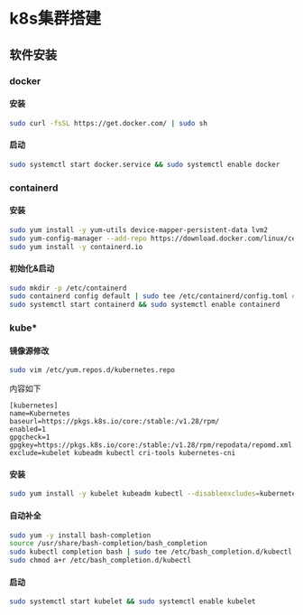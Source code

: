 # k8s集群搭建

## 软件安装

### docker

#### 安装

```bash
sudo curl -fsSL https://get.docker.com/ | sudo sh 
```

#### 启动

```bash
sudo systemctl start docker.service && sudo systemctl enable docker
```

### containerd

#### 安装

```bash
sudo yum install -y yum-utils device-mapper-persistent-data lvm2
sudo yum-config-manager --add-repo https://download.docker.com/linux/centos/docker-ce.repo
sudo yum install -y containerd.io

```

#### 初始化&启动

```bash
sudo mkdir -p /etc/containerd
sudo containerd config default | sudo tee /etc/containerd/config.toml # 生成默认配置
sudo systemctl start containerd && sudo systemctl enable containerd
```

### kube\*

#### 镜像源修改

```bash
sudo vim /etc/yum.repos.d/kubernetes.repo
```

内容如下

```
[kubernetes]
name=Kubernetes
baseurl=https://pkgs.k8s.io/core:/stable:/v1.28/rpm/
enabled=1
gpgcheck=1
gpgkey=https://pkgs.k8s.io/core:/stable:/v1.28/rpm/repodata/repomd.xml.key
exclude=kubelet kubeadm kubectl cri-tools kubernetes-cni
```

#### 安装

```bash
sudo yum install -y kubelet kubeadm kubectl --disableexcludes=kubernetes
```

#### 自动补全

```bash
sudo yum -y install bash-completion
source /usr/share/bash-completion/bash_completion
sudo kubectl completion bash | sudo tee /etc/bash_completion.d/kubectl > /dev/null
sudo chmod a+r /etc/bash_completion.d/kubectl
```

#### 启动

```bash
sudo systemctl start kubelet && sudo systemctl enable kubelet
```
